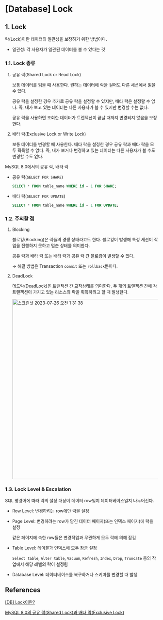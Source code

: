 # [Database] Lock

## 1. Lock

락(Lock)이란 데이터의 일관성을 보장하기 위한 방법이다.

- 일관성: 각 사용자가 일관된 데이터를 볼 수 있다는 것

### 1.1. Lock 종류

1. 공유 락(Shared Lock or Read Lock)

   보통 데이터를 읽을 때 사용한다. 원하는 데이터에 락을 걸어도 다른 세션에서 읽을 수 있다.

   공유 락을 설정한 경우 추가로 공유 락을 설정할 수 있지만, 배타 락은 설정할 수 없다. 즉, 내가 보고 있는 데이터는 다른 사용자가 볼 수 있지만 변경할 수는 없다.

   공유 락을 사용하면 조회한 데이터가 트랜잭션이 끝날 때까지 변경되지 않음을 보장한다.

2. 배타 락(Exclusive Lock or Write Lock)

   보통 데이터를 변경할 때 사용한다. 배타 락을 설정한 경우 공유 락과 배타 락을 모두 획득할 수 없다. 즉, 내가 보거나 변경하고 있는 데이터는 다른 사용자가 볼 수도 변경할 수도 없다.


MySQL 8.0에서의 공유 락, 배타 락

- 공유 락(`SELECT FOR SHARE`)

    ```sql
    SELECT * FROM table_name WHERE id = 1 FOR SHARE;
    ```

- 배타 락(`SELECT FOR UPDATE`)

    ```sql
    SELECT * FROM table_name WHERE id = 1 FOR UPDATE;
    ```


### 1.2. 주의할 점

1. Blocking

   블로킹(Blocking)은 락들의 경쟁 상태라고도 한다. 블로킹이 발생해 특정 세션이 작업을 진행하지 못하고 멈춘 상태를 의미한다.

   공유 락과 배타 락 또는 배타 락과 공유 락 간 블로킹이 발생할 수 있다.

   → 해결 방법은 Transaction `commit` 또는 `rollback`뿐이다.

2. DeadLock

   데드락(DeadLock)은 트랜잭션 간 교착상태를 의미한다. 두 개의 트랜잭션 간에 각 트랜잭션이 가지고 있는 리소스의 락을 획득하려고 할 때 발생한다.

   <img width="594" alt="스크린샷 2023-07-26 오전 1 31 38" src="https://github.com/SoftwareMaestro-Backend-Study/cs-study/assets/62989828/ab888f78-3a5f-44f4-9d59-99247f6f1a06">

### 1.3. Lock Level & Escalation

SQL 명령어에 따라 락의 설정 대상이 데이터 row일지 데이터베이스일지 나누어진다.

- Row Level: 변경하려는 row에만 락을 설정
- Page Level: 변경하려는 row가 담긴 데이터 페이지(또는 인덱스 페이지)에 락을 설정

  같은 페이지에 속한 row들은 변경작업과 무관하게 모두 락에 의해 잠김

- Table Level: 테이블과 인덱스에 모두 잠금 설정

  `Select table`, `Alter table`, `Vacuum`, `Refresh`, `Index`, `Drop`, `Truncate` 등의 작업에서 해당 레벨의 락이 설정됨

- Database Level: 데이터베이스를 복구하거나 스키마를 변경할 때 발생

## References

[[DB] Lock이란?](https://www.google.com/url?sa=t&rct=j&q=&esrc=s&source=web&cd=&ved=2ahUKEwj1hvjynaqAAxVppVYBHda1AlcQFnoECBcQAQ&url=https%3A%2F%2Fchrisjune-13837.medium.com%2Fdb-lock-%25EB%259D%25BD%25EC%259D%25B4%25EB%259E%2580-%25EB%25AC%25B4%25EC%2597%2587%25EC%259D%25B8%25EA%25B0%2580-d908296d0279&usg=AOvVaw3Kltp429Jq_DDjWIAWhf6-&opi=89978449)

[MySQL 8.0의 공유 락(Shared Lock)과 배타 락(Exclusive Lock)](https://hudi.blog/mysql-8.0-shared-lock-and-exclusive-lock/)